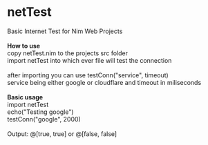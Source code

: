 # netTest
Basic Internet Test for Nim Web Projects<br><br>
<b>How to use</b><br>
copy netTest.nim to the projects src folder<br>
import netTest into which ever file will test the connection<br><br>
after importing you can use testConn("service", timeout)<br>
service being either google or cloudflare and timeout in miliseconds<br><br>
<b>Basic usage</b><br>
import netTest<br>
echo("Testing google")<br>
testConn("google", 2000)<br><br>
Output: @[true, true] or @[false, false]<br><br>
